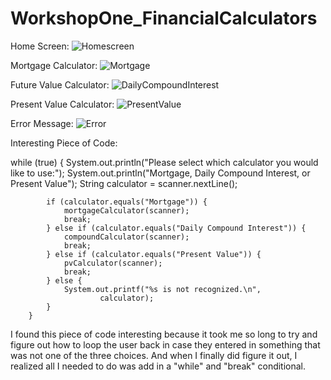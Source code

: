 ﻿# WorkshopOne_FinancialCalculators

Home Screen:
![Homescreen](https://github.com/alyu15/WorkshopOne_FinancialCalculators/assets/166542449/c4ee5782-cf17-453a-b938-3b3691eb8f08)

Mortgage Calculator:
![Mortgage](https://github.com/alyu15/WorkshopOne_FinancialCalculators/assets/166542449/6539f8a2-056a-482d-ae52-b3f7594fa2d7)

Future Value Calculator:
![DailyCompoundInterest](https://github.com/alyu15/WorkshopOne_FinancialCalculators/assets/166542449/8b4f97fb-9302-4a56-84d6-901abd54587e)

Present Value Calculator:
![PresentValue](https://github.com/alyu15/WorkshopOne_FinancialCalculators/assets/166542449/0bdb2148-86eb-4d75-9ae0-a25a2d459e43)

Error Message:
![Error](https://github.com/alyu15/WorkshopOne_FinancialCalculators/assets/166542449/4f1351b5-f272-45bb-bda8-5475e9006b47)

Interesting Piece of Code:

while (true) {
            System.out.println("Please select which calculator you would like to use:");
            System.out.println("Mortgage, Daily Compound Interest, or Present Value");
            String calculator = scanner.nextLine();

            if (calculator.equals("Mortgage")) {
                mortgageCalculator(scanner);
                break;
            } else if (calculator.equals("Daily Compound Interest")) {
                compoundCalculator(scanner);
                break;
            } else if (calculator.equals("Present Value")) {
                pvCalculator(scanner);
                break;
            } else {
                System.out.printf("%s is not recognized.\n",
                        calculator);
            }
        }
        
I found this piece of code interesting because it took me so long to try and figure out how to loop the user back in case they entered in something that was not one of the three choices. And when I finally did figure it out, I realized all I needed to do was add in a "while" and "break" conditional.
